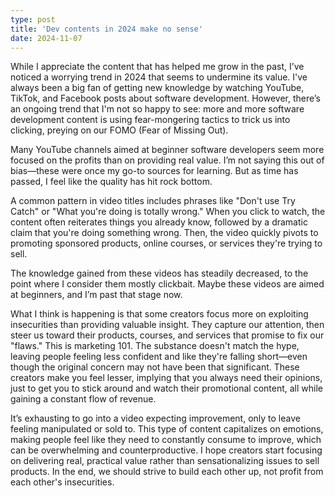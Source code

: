 ```yaml
---
type: post
title: 'Dev contents in 2024 make no sense'
date: 2024-11-07
---
```


While I appreciate the content that has helped me grow in the past, I’ve noticed a worrying trend in 2024 that seems to undermine its value. I've always been a big fan of getting new knowledge by watching YouTube, TikTok, and Facebook posts about software development. However, there’s an ongoing trend that I'm not so happy to see: more and more software development content is using fear-mongering tactics to trick us into clicking, preying on our FOMO (Fear of Missing Out).

Many YouTube channels aimed at beginner software developers seem more focused on the profits than on providing real value. I’m not saying this out of bias—these were once my go-to sources for learning. But as time has passed, I feel like the quality has hit rock bottom.

A common pattern in video titles includes phrases like "Don't use Try Catch" or "What you're doing is totally wrong." When you click to watch, the content often reiterates things you already know, followed by a dramatic claim that you're doing something wrong. Then, the video quickly pivots to promoting sponsored products, online courses, or services they're trying to sell.

The knowledge gained from these videos has steadily decreased, to the point where I consider them mostly clickbait. Maybe these videos are aimed at beginners, and I’m past that stage now.

What I think is happening is that some creators focus more on exploiting insecurities than providing valuable insight. They capture our attention, then steer us toward their products, courses, and services that promise to fix our "flaws." This is marketing 101. The substance doesn't match the hype, leaving people feeling less confident and like they're falling short—even though the original concern may not have been that significant. These creators make you feel lesser, implying that you always need their opinions, just to get you to stick around and watch their promotional content, all while gaining a constant flow of revenue.

It’s exhausting to go into a video expecting improvement, only to leave feeling manipulated or sold to. This type of content capitalizes on emotions, making people feel like they need to constantly consume to improve, which can be overwhelming and counterproductive. I hope creators start focusing on delivering real, practical value rather than sensationalizing issues to sell products. In the end, we should strive to build each other up, not profit from each other's insecurities.
